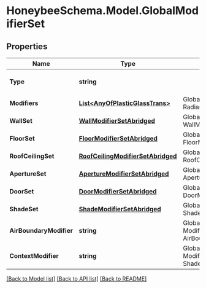 
# HoneybeeSchema.Model.GlobalModifierSet

## Properties

Name | Type | Description | Notes
------------ | ------------- | ------------- | -------------
**Type** | **string** |  | [optional] [readonly] [default to "GlobalModifierSet"]
**Modifiers** | [**List&lt;AnyOfPlasticGlassTrans&gt;**](AnyOfPlasticGlassTrans.md) | Global Honeybee Radiance modifiers. | [optional] [readonly] 
**WallSet** | [**WallModifierSetAbridged**](WallModifierSetAbridged.md) | Global Honeybee WallModifierSet. | [optional] [readonly] 
**FloorSet** | [**FloorModifierSetAbridged**](FloorModifierSetAbridged.md) | Global Honeybee FloorModifierSet. | [optional] [readonly] 
**RoofCeilingSet** | [**RoofCeilingModifierSetAbridged**](RoofCeilingModifierSetAbridged.md) | Global Honeybee RoofCeilingModifierSet. | [optional] [readonly] 
**ApertureSet** | [**ApertureModifierSetAbridged**](ApertureModifierSetAbridged.md) | Global Honeybee ApertureModifierSet. | [optional] [readonly] 
**DoorSet** | [**DoorModifierSetAbridged**](DoorModifierSetAbridged.md) | Global Honeybee DoorModifierSet. | [optional] [readonly] 
**ShadeSet** | [**ShadeModifierSetAbridged**](ShadeModifierSetAbridged.md) | Global Honeybee ShadeModifierSet. | [optional] [readonly] 
**AirBoundaryModifier** | **string** | Global Honeybee Modifier for AirBoundary Faces. | [optional] [readonly] [default to "air_boundary"]
**ContextModifier** | **string** | Global Honeybee Modifier for context Shades. | [optional] [readonly] [default to "generic_context_0.20"]

[[Back to Model list]](../README.md#documentation-for-models)
[[Back to API list]](../README.md#documentation-for-api-endpoints)
[[Back to README]](../README.md)

